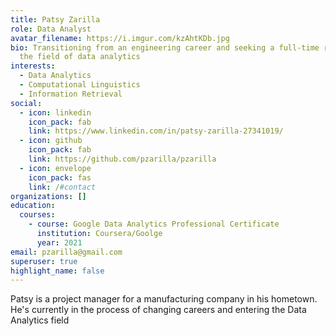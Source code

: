 ```yaml
---
title: Patsy Zarilla
role: Data Analyst
avatar_filename: https://i.imgur.com/kzAhtKDb.jpg
bio: Transitioning from an engineering career and seeking a full-time role in
  the field of data analytics
interests:
  - Data Analytics
  - Computational Linguistics
  - Information Retrieval
social:
  - icon: linkedin
    icon_pack: fab
    link: https://www.linkedin.com/in/patsy-zarilla-27341019/
  - icon: github
    icon_pack: fab
    link: https://github.com/pzarilla/pzarilla
  - icon: envelope
    icon_pack: fas
    link: /#contact
organizations: []
education:
  courses:
    - course: Google Data Analytics Professional Certificate
      institution: Coursera/Goolge
      year: 2021
email: pzarilla@gmail.com
superuser: true
highlight_name: false
---
```

Patsy is a project manager for a manufacturing company in his hometown. He's currently in the process of changing careers and entering the Data Analytics field